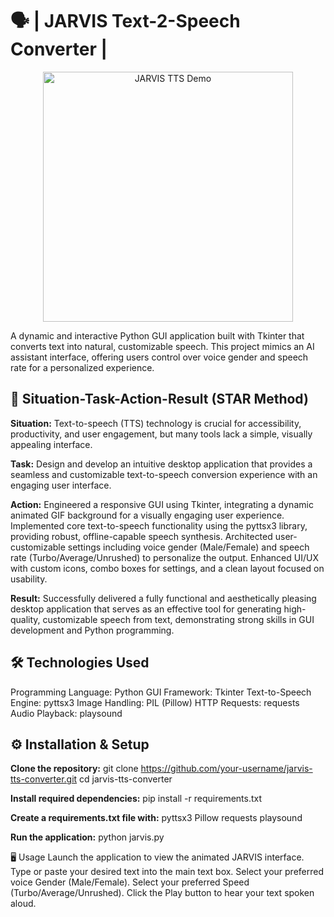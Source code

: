 # 🗣️ | JARVIS Text-2-Speech Converter |

<div align="center"> <img src="https://media3.giphy.com/media/wkSyGueYTnk40/giphy.webp" alt="JARVIS TTS Demo" width="400"/> </div>

A dynamic and interactive Python GUI application built with Tkinter that converts text into natural, customizable speech. This project mimics an AI assistant interface, offering users control over voice gender and speech rate for a personalized experience.

## 📖 Situation-Task-Action-Result (STAR Method)
**Situation:** Text-to-speech (TTS) technology is crucial for accessibility, productivity, and user engagement, but many tools lack a simple, visually appealing interface.

**Task:** Design and develop an intuitive desktop application that provides a seamless and customizable text-to-speech conversion experience with an engaging user interface.

**Action:**
Engineered a responsive GUI using Tkinter, integrating a dynamic animated GIF background for a visually engaging user experience.
Implemented core text-to-speech functionality using the pyttsx3 library, providing robust, offline-capable speech synthesis.
Architected user-customizable settings including voice gender (Male/Female) and speech rate (Turbo/Average/Unrushed) to personalize the output.
Enhanced UI/UX with custom icons, combo boxes for settings, and a clean layout focused on usability.

**Result:** Successfully delivered a fully functional and aesthetically pleasing desktop application that serves as an effective tool for generating high-quality, customizable speech from text, demonstrating strong skills in GUI development and Python programming.

## 🛠️ Technologies Used
Programming Language: Python
GUI Framework: Tkinter
Text-to-Speech Engine: pyttsx3
Image Handling: PIL (Pillow)
HTTP Requests: requests
Audio Playback: playsound

## ⚙️ Installation & Setup

**Clone the repository:**
git clone https://github.com/your-username/jarvis-tts-converter.git
cd jarvis-tts-converter

**Install required dependencies:**
pip install -r requirements.txt

**Create a requirements.txt file with:**
pyttsx3
Pillow
requests
playsound

**Run the application:**
python jarvis.py

🖥️ Usage
Launch the application to view the animated JARVIS interface.
Type or paste your desired text into the main text box.
Select your preferred voice Gender (Male/Female).
Select your preferred Speed (Turbo/Average/Unrushed).
Click the Play button to hear your text spoken aloud.

